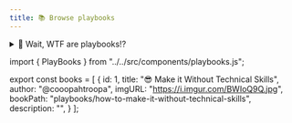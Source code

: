 ```yaml
---
title: 📚 Browse playbooks
---
```



<details>
<summary>🤔 Wait, WTF are playbooks!?</summary>
<br />

Playbooks are like lessons or tutorials that help you find your way!

MetaGame playbooks are quite special though as some have been written by OGs of the Metaverse! 😱

If you'd like to write a playbook for MetaGame, hop into [our Discord](https://discord.gg/ZqdPP9b) and say Hi!

</details>


<p></p>


import { PlayBooks } from "../../src/components/playbooks.js";

<!-- add playbooks in this section  -->
export const books = [
  {
    id: 1,
    title: "😎 Make it Without Technical Skills",
    author: "@cooopahtroopa",
    imgURL: "https://i.imgur.com/BWIoQ9Q.jpg",
    bookPath: "playbooks/how-to-make-it-without-technical-skills",
    description: "",
  }
];

<PlayBooks books={books} />
